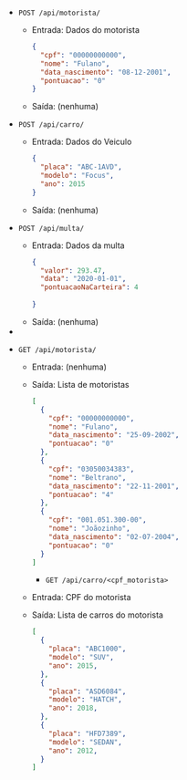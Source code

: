 - `POST /api/motorista/`

  - Entrada: Dados do motorista
    ```json
    {
      "cpf": "00000000000",
      "nome": "Fulano",
      "data_nascimento": "08-12-2001",
      "pontuacao": "0"
    }
    ```
  - Saída: (nenhuma)

- `POST /api/carro/`

  - Entrada: Dados do Veiculo
    ```json
    {
      "placa": "ABC-1AVD",
      "modelo": "Focus",
      "ano": 2015
    }
    ```
  - Saída: (nenhuma)

- `POST /api/multa/`

  - Entrada: Dados da multa
    ```json
    {
      "valor": 293.47,
      "data": "2020-01-01",
      "pontuacaoNaCarteira": 4
      
    }
    ```
  - Saída: (nenhuma)

-
- `GET /api/motorista/ `

  - Entrada: (nenhuma)
  - Saída: Lista de motoristas

    ```json
    [
      {
        "cpf": "00000000000",
        "nome": "Fulano",
        "data_nascimento": "25-09-2002",
        "pontuacao": "0"
      },
      {
        "cpf": "03050034383",
        "nome": "Beltrano",
        "data_nascimento": "22-11-2001",
        "pontuacao": "4"
      },
      {
        "cpf": "001.051.300-00",
        "nome": "Joãozinho",
        "data_nascimento": "02-07-2004",
        "pontuacao": "0"
      }
    ]
    ```

    - `GET /api/carro/<cpf_motorista>`

  - Entrada: CPF do motorista
  - Saída: Lista de carros do motorista

    ```json
    [
      {
        "placa": "ABC1000",
        "modelo": "SUV",
        "ano": 2015,
      },
      {
        "placa": "ASD6084",
        "modelo": "HATCH",
        "ano": 2018,
      },
      {
        "placa": "HFD7389",
        "modelo": "SEDAN",
        "ano": 2012,
      }
    ]
    ```
